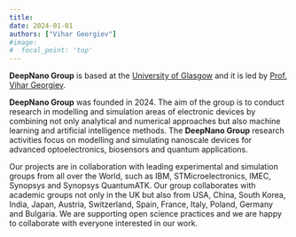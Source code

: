 ```yaml
---
title:
date: 2024-01-01
authors: ["Vihar Georgiev"]
#image:
#  focal_point: 'top'
---
```


**DeepNano Group** is based at the [University of Glasgow](https://www.gla.ac.uk/) and it is led by [Prof. Vihar Georgiev](https://www.gla.ac.uk/schools/engineering/staff/vihargeorgiev/#).

**DeepNano Group** was founded in 2024. The aim of the group is to conduct research in modelling and simulation areas of electronic devices by combining not only analytical and numerical approaches but also machine learning and artificial intelligence methods. The **DeepNano Group** research activities focus on modelling and simulating nanoscale devices for advanced optoelectronics, biosensors and quantum applications. 

Our projects are in collaboration with leading experimental and simulation groups from all over the World, such as IBM, STMicroelectronics, IMEC, Synopsys and Synopsys QuantumATK. Our group collaborates with academic groups not only in the UK but also from USA, China, South Korea, India, Japan, Austria, Switzerland, Spain, France, Italy, Poland, Germany and Bulgaria. We are supporting open science practices and we are happy to collaborate with everyone interested in our work.

<!--more-->

